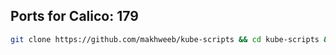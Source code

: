 ## Ports for Calico: 179

```bash
git clone https://github.com/makhweeb/kube-scripts && cd kube-scripts && sudo chmod u+x ./master.sh && ./master.sh
```